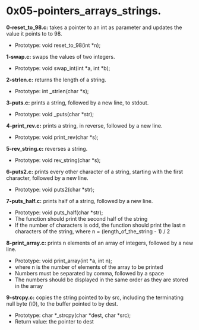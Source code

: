 # 0x05-pointers_arrays_strings.

**0-reset_to_98.c:** takes a pointer to an int as parameter and updates the value it points to to 98.

- Prototype: void reset_to_98(int *n);

**1-swap.c:** swaps the values of two integers.

- Prototype: void swap_int(int *a, int *b);

**2-strlen.c:** returns the length of a string.

- Prototype: int _strlen(char *s);

**3-puts.c:** prints a string, followed by a new line, to stdout.

- Prototype: void _puts(char *str);

**4-print_rev.c:** prints a string, in reverse, followed by a new line.

- Prototype: void print_rev(char *s);

**5-rev_string.c:**  reverses a string.

- Prototype: void rev_string(char *s);

**6-puts2.c:** prints every other character of a string, starting with the first character, followed by a new line.

- Prototype: void puts2(char *str);

**7-puts_half.c:** prints half of a string, followed by a new line.

- Prototype: void puts_half(char *str);
- The function should print the second half of the string
- If the number of characters is odd, the function should print the last n characters of the string, where n = (length_of_the_string - 1) / 2

**8-print_array.c:** prints n elements of an array of integers, followed by a new line.

- Prototype: void print_array(int *a, int n);
- where n is the number of elements of the array to be printed
- Numbers must be separated by comma, followed by a space
- The numbers should be displayed in the same order as they are stored in the array

**9-strcpy.c:** copies the string pointed to by src, including the terminating null byte (\0), to the buffer pointed to by dest.

- Prototype: char *_strcpy(char *dest, char *src);
- Return value: the pointer to dest
